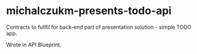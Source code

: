 # michalczukm-presents-todo-api
Contracts to fullfil for back-end part of presentation solution - simple TODO app.

Wrote in API Blueprint.
